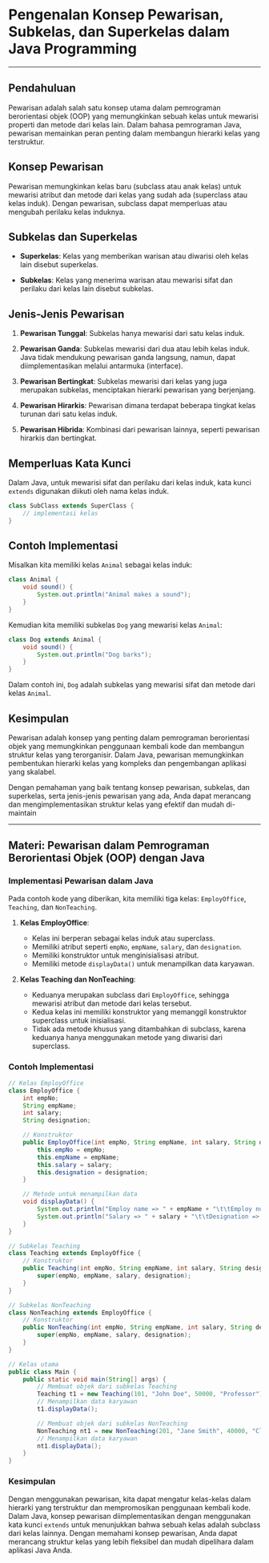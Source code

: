 # **Pengenalan Konsep Pewarisan, Subkelas, dan Superkelas dalam Java Programming**

---

## **Pendahuluan**

Pewarisan adalah salah satu konsep utama dalam pemrograman berorientasi objek (OOP) yang memungkinkan sebuah kelas untuk mewarisi properti dan metode dari kelas lain. Dalam bahasa pemrograman Java, pewarisan memainkan peran penting dalam membangun hierarki kelas yang terstruktur.

## **Konsep Pewarisan**

Pewarisan memungkinkan kelas baru (subclass atau anak kelas) untuk mewarisi atribut dan metode dari kelas yang sudah ada (superclass atau kelas induk). Dengan pewarisan, subclass dapat memperluas atau mengubah perilaku kelas induknya.

## **Subkelas dan Superkelas**

- **Superkelas**: Kelas yang memberikan warisan atau diwarisi oleh kelas lain disebut superkelas.
  
- **Subkelas**: Kelas yang menerima warisan atau mewarisi sifat dan perilaku dari kelas lain disebut subkelas.

## **Jenis-Jenis Pewarisan**

1. **Pewarisan Tunggal**: Subkelas hanya mewarisi dari satu kelas induk.

2. **Pewarisan Ganda**: Subkelas mewarisi dari dua atau lebih kelas induk. Java tidak mendukung pewarisan ganda langsung, namun, dapat diimplementasikan melalui antarmuka (interface).

3. **Pewarisan Bertingkat**: Subkelas mewarisi dari kelas yang juga merupakan subkelas, menciptakan hierarki pewarisan yang berjenjang.

4. **Pewarisan Hirarkis**: Pewarisan dimana terdapat beberapa tingkat kelas turunan dari satu kelas induk.

5. **Pewarisan Hibrida**: Kombinasi dari pewarisan lainnya, seperti pewarisan hirarkis dan bertingkat.

## **Memperluas Kata Kunci**

Dalam Java, untuk mewarisi sifat dan perilaku dari kelas induk, kata kunci `extends` digunakan diikuti oleh nama kelas induk.

```java
class SubClass extends SuperClass {
    // implementasi kelas
}
```

## **Contoh Implementasi**

Misalkan kita memiliki kelas `Animal` sebagai kelas induk:

```java
class Animal {
    void sound() {
        System.out.println("Animal makes a sound");
    }
}
```

Kemudian kita memiliki subkelas `Dog` yang mewarisi kelas `Animal`:

```java
class Dog extends Animal {
    void sound() {
        System.out.println("Dog barks");
    }
}
```

Dalam contoh ini, `Dog` adalah subkelas yang mewarisi sifat dan metode dari kelas `Animal`.

## **Kesimpulan**

Pewarisan adalah konsep yang penting dalam pemrograman berorientasi objek yang memungkinkan penggunaan kembali kode dan membangun struktur kelas yang terorganisir. Dalam Java, pewarisan memungkinkan pembentukan hierarki kelas yang kompleks dan pengembangan aplikasi yang skalabel.

Dengan pemahaman yang baik tentang konsep pewarisan, subkelas, dan superkelas, serta jenis-jenis pewarisan yang ada, Anda dapat merancang dan mengimplementasikan struktur kelas yang efektif dan mudah di-maintain

---

## **Materi: Pewarisan dalam Pemrograman Berorientasi Objek (OOP) dengan Java**

### **Implementasi Pewarisan dalam Java**

Pada contoh kode yang diberikan, kita memiliki tiga kelas: `EmployOffice`, `Teaching`, dan `NonTeaching`.

1. **Kelas EmployOffice**:
   - Kelas ini berperan sebagai kelas induk atau superclass.
   - Memiliki atribut seperti `empNo`, `empName`, `salary`, dan `designation`.
   - Memiliki konstruktor untuk menginisialisasi atribut.
   - Memiliki metode `displayData()` untuk menampilkan data karyawan.

2. **Kelas Teaching dan NonTeaching**:
   - Keduanya merupakan subclass dari `EmployOffice`, sehingga mewarisi atribut dan metode dari kelas tersebut.
   - Kedua kelas ini memiliki konstruktor yang memanggil konstruktor superclass untuk inisialisasi.
   - Tidak ada metode khusus yang ditambahkan di subclass, karena keduanya hanya menggunakan metode yang diwarisi dari superclass.

### Contoh Implementasi

```java
// Kelas EmployOffice
class EmployOffice {
    int empNo;
    String empName;
    int salary;
    String designation;

    // Konstruktor
    public EmployOffice(int empNo, String empName, int salary, String designation) {
        this.empNo = empNo;
        this.empName = empName;
        this.salary = salary;
        this.designation = designation;
    }

    // Metode untuk menampilkan data
    void displayData() {
        System.out.println("Employ name => " + empName + "\t\tEmploy number => " + empNo);
        System.out.println("Salary => " + salary + "\t\tDesignation => " + designation);
    }
}

// Subkelas Teaching
class Teaching extends EmployOffice {
    // Konstruktor
    public Teaching(int empNo, String empName, int salary, String designation) {
        super(empNo, empName, salary, designation);
    }
}

// Subkelas NonTeaching
class NonTeaching extends EmployOffice {
    // Konstruktor
    public NonTeaching(int empNo, String empName, int salary, String designation) {
        super(empNo, empName, salary, designation);
    }
}

// Kelas utama
public class Main {
    public static void main(String[] args) {
        // Membuat objek dari subkelas Teaching
        Teaching t1 = new Teaching(101, "John Doe", 50000, "Professor");
        // Menampilkan data karyawan
        t1.displayData();

        // Membuat objek dari subkelas NonTeaching
        NonTeaching nt1 = new NonTeaching(201, "Jane Smith", 40000, "Clerk");
        // Menampilkan data karyawan
        nt1.displayData();
    }
}
```

### Kesimpulan

Dengan menggunakan pewarisan, kita dapat mengatur kelas-kelas dalam hierarki yang terstruktur dan mempromosikan penggunaan kembali kode. Dalam Java, konsep pewarisan diimplementasikan dengan menggunakan kata kunci `extends` untuk menunjukkan bahwa sebuah kelas adalah subclass dari kelas lainnya. Dengan memahami konsep pewarisan, Anda dapat merancang struktur kelas yang lebih fleksibel dan mudah dipelihara dalam aplikasi Java Anda.
